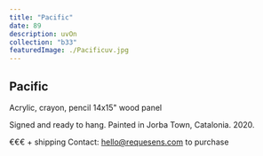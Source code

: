 ```yaml
---
title: "Pacific"
date: 89
description: uvOn
collection: "b33"
featuredImage: ./Pacificuv.jpg
---
```


## Pacific

Acrylic, crayon, pencil
14x15" wood panel

Signed and ready to hang.
Painted in Jorba Town, Catalonia. 2020.

€€€ + shipping
Contact: hello@requesens.com to purchase